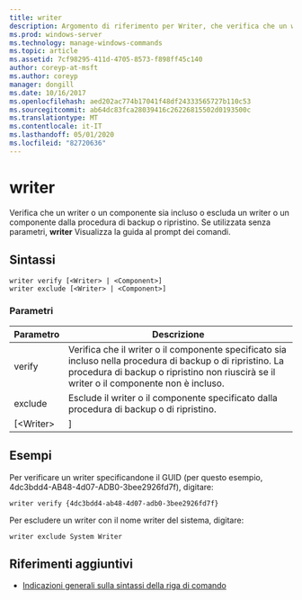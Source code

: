 ```yaml
---
title: writer
description: Argomento di riferimento per Writer, che verifica che un writer o un componente sia incluso o escluda un writer o un componente dalla procedura di backup o ripristino.
ms.prod: windows-server
ms.technology: manage-windows-commands
ms.topic: article
ms.assetid: 7cf98295-411d-4705-8573-f898ff45c140
author: coreyp-at-msft
ms.author: coreyp
manager: dongill
ms.date: 10/16/2017
ms.openlocfilehash: aed202ac774b17041f48df24333565727b110c53
ms.sourcegitcommit: ab64dc83fca28039416c26226815502d0193500c
ms.translationtype: MT
ms.contentlocale: it-IT
ms.lasthandoff: 05/01/2020
ms.locfileid: "82720636"
---
```

# <a name="writer"></a>writer



Verifica che un writer o un componente sia incluso o escluda un writer o un componente dalla procedura di backup o ripristino. Se utilizzata senza parametri, **writer** Visualizza la guida al prompt dei comandi.

## <a name="syntax"></a>Sintassi

```
writer verify [<Writer> | <Component>]
writer exclude [<Writer> | <Component>]
```

### <a name="parameters"></a>Parametri

| Parametro  |                                                                                      Descrizione                                                                                      |
|------------|---------------------------------------------------------------------------------------------------------------------------------------------------------------------------------------|
|   verify   | Verifica che il writer o il componente specificato sia incluso nella procedura di backup o di ripristino. La procedura di backup o ripristino non riuscirà se il writer o il componente non è incluso. |
|  exclude   |                                                   Esclude il writer o il componente specificato dalla procedura di backup o di ripristino.                                                    |
| [\<Writer> |                                                                                     <Component>]                                                                                      |

## <a name="examples"></a>Esempi

Per verificare un writer specificandone il GUID (per questo esempio, 4dc3bdd4-AB48-4d07-ADB0-3bee2926fd7f), digitare:
```
writer verify {4dc3bdd4-ab48-4d07-adb0-3bee2926fd7f}
```
Per escludere un writer con il nome writer del sistema, digitare:
```
writer exclude System Writer
```

## <a name="additional-references"></a>Riferimenti aggiuntivi

- [Indicazioni generali sulla sintassi della riga di comando](command-line-syntax-key.md)